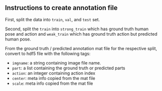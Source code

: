 ## Instructions to create annotation file

First, split the data into `train`, `val`, and `test` set.

Second, split the `train` into `strong_train` which has ground truth human pose and action and `weak_train` which has ground truth action but predicted human pose.

From the ground truth / predicted annotation mat file for the respective split, convert to hdf5 file with the following tags:

- `imgname`: a string containing image file name.
- `part`: a list containing the ground truth or predicted parts
- `action`: an integer containing action index
- `center`: meta info copied from the mat file
- `scale`: meta info copied from the mat file
 